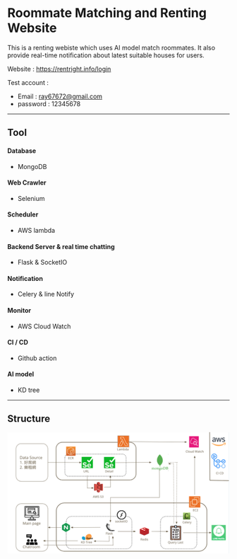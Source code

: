 # Roommate Matching and Renting Website

This is a renting webiste which uses AI model match roommates. It also provide real-time notification about latest suitable houses for users. 

Website : https://rentright.info/login

Test account :
* Email : ray67672@gmail.com
* password : 12345678

----

## Tool
#### Database
* MongoDB 

#### Web Crawler
* Selenium

#### Scheduler
* AWS lambda

#### Backend Server & real time chatting
* Flask & SocketIO

#### Notification 
* Celery & line Notify

#### Monitor 
* AWS Cloud Watch

#### CI / CD
* Github action

#### AI model
* KD tree
---

## Structure
![Structure](image/structure.png)